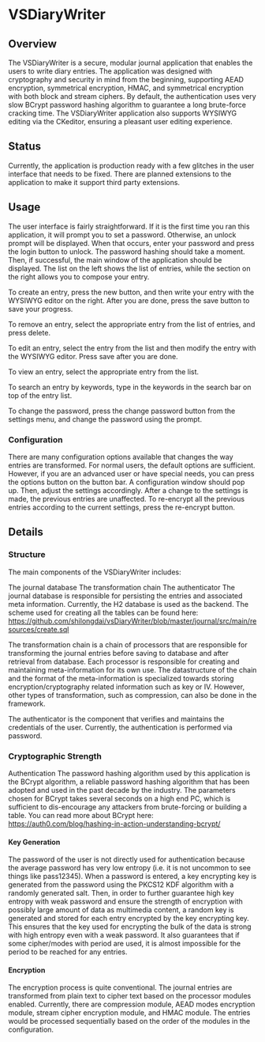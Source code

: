 # VSDiaryWriter
## Overview
The VSDiaryWriter is a secure, modular journal application that enables the users to write diary entries. The application was designed with cryptography and security in mind from the beginning, supporting AEAD encryption, symmetrical encryption, HMAC, and symmetrical encryption with both block and stream ciphers. By default, the authentication uses very slow BCrypt password hashing algorithm to guarantee a long brute-force cracking time. The VSDiaryWriter application also supports WYSIWYG editing via the CKeditor, ensuring a pleasant user editing experience.

## Status
Currently, the application is production ready with a few glitches in the user interface that needs to be fixed. There are planned extensions to the application to make it support third party extensions.

## Usage
The user interface is fairly straightforward. If it is the first time you ran this application, it will prompt you to set a password. Otherwise, an unlock prompt will be displayed. When that occurs, enter your password and press the login button to unlock. The password hashing should take a moment. Then, if successful, the main window of the application should be displayed. The list on the left shows the list of entries, while the section on the right allows you to compose your entry.

To create an entry, press the new button, and then write your entry with the WYSIWYG editor on the right. After you are done, press the save button to save your progress.

To remove an entry, select the appropriate entry from the list of entries, and press delete.

To edit an entry, select the entry from the list and then modify the entry with the WYSIWYG editor. Press save after you are done.

To view an entry, select the appropriate entry from the list.

To search an entry by keywords, type in the keywords in the search bar on top of the entry list.

To change the password, press the change password button from the settings menu, and change the password using the prompt.

### Configuration
There are many configuration options available that changes the way entries are transformed. For normal users, the default options are sufficient. However, if you are an advanced user or have special needs, you can press the options button on the button bar. A configuration window should pop up. Then, adjust the settings accordingly. After a change to the settings is made, the previous entries are unaffected. To re-encrypt all the previous entries according to the current settings, press the re-encrypt button.

## Details
### Structure
The main components of the VSDiaryWriter includes:

The journal database
The transformation chain
The authenticator
The journal database is responsible for persisting the entries and associated meta information. Currently, the H2 database is used as the backend. The scheme used for creating all the tables can be found here: https://github.com/shilongdai/vsDiaryWriter/blob/master/journal/src/main/resources/create.sql

The transformation chain is a chain of processors that are responsible for transforming the journal entries before saving to database and after retrieval from database. Each processor is responsible for creating and maintaining meta-information for its own use. The datastructure of the chain and the format of the meta-information is specialized towards storing encryption/cryptography related information such as key or IV. However, other types of transformation, such as compression, can also be done in the framework.

The authenticator is the component that verifies and maintains the credentials of the user. Currently, the authentication is performed via password.

### Cryptographic Strength
Authentication
The password hashing algorithm used by this application is the BCrypt algorithm, a reliable password hashing algorithm that has been adopted and used in the past decade by the industry. The parameters chosen for BCrypt takes several seconds on a high end PC, which is sufficient to dis-encourage any attackers from brute-forcing or building a table. You can read more about BCrypt here: https://auth0.com/blog/hashing-in-action-understanding-bcrypt/

#### Key Generation
The password of the user is not directly used for authentication because the average password has very low entropy (i.e. it is not uncommon to see things like pass12345). When a password is entered, a key encrypting key is generated from the password using the PKCS12 KDF algorithm with a randomly generated salt. Then, in order to further guarantee high key entropy with weak password and ensure the strength of encryption with possibly large amount of data as multimedia content, a random key is generated and stored for each entry encrypted by the key encrypting key. This ensures that the key used for encrypting the bulk of the data is strong with high entropy even with a weak password. It also guarantees that if some cipher/modes with period are used, it is almost impossible for the period to be reached for any entries.

#### Encryption
The encryption process is quite conventional. The journal entries are transformed from plain text to cipher text based on the processor modules enabled. Currently, there are compression module, AEAD modes encryption module, stream cipher encryption module, and HMAC module. The entries would be processed sequentially based on the order of the modules in the configuration.

